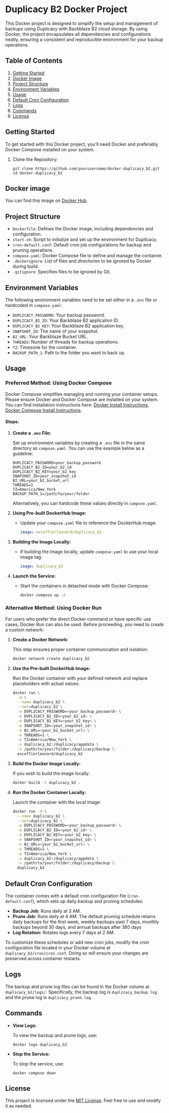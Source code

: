 # Duplicacy B2 Docker Project

This Docker project is designed to simplify the setup and management of backups using Duplicacy with Backblaze B2 cloud storage. By using Docker, the project encapsulates all dependencies and configurations neatly, ensuring a consistent and reproducible environment for your backup operations.

## Table of Contents

1. [Getting Started](#getting-started)
2. [Docker Image](#docker-image)
2. [Project Structure](#project-structure)
3. [Environment Variables](#environment-variables)
4. [Usage](#usage)
5. [Default Cron Configuration](#default-cron-configuration)
6. [Logs](#logs)
7. [Commands](#commands)
8. [License](#license)

## Getting Started

To get started with this Docker project, you'll need Docker and preferably Docker Compose installed on your system.

1. Clone the Repository:

   ```
   git clone https://github.com/yourusername/docker-duplicacy_b2.git
   cd docker-duplicacy_b2
   ```

## Docker image

You can find this image on [Docker Hub](https://hub.docker.com/r/excoffierleonard/duplicacy_b2).

## Project Structure

- `Dockerfile`: Defines the Docker image, including dependencies and configuration.
- `start.sh`: Script to initialize and set up the environment for Duplicacy.
- `cron-default.conf`: Default cron job configurations for backup and pruning operations.
- `compose.yaml`: Docker Compose file to define and manage the container.
- `.dockerignore`: List of files and directories to be ignored by Docker during build.
- `.gitignore`: Specifies files to be ignored by Git.

## Environment Variables

The following environment variables need to be set either in a `.env` file or hardcoded in `compose.yaml`:

- `DUPLICACY_PASSWORD`: Your backup password.
- `DUPLICACY_B2_ID`: Your Backblaze B2 application ID.
- `DUPLICACY_B2_KEY`: Your Backblaze B2 application key.
- `SNAPSHOT_ID`: The name of your snapshot.
- `B2_URL`: Your Backblaze Bucket URL.
- `THREADS`: Number of threads for backup operations.
- `TZ`: Timezone for the container.
- `BACKUP_PATH_1`: Path to the folder you want to back up.

## Usage

### Preferred Method: Using Docker Compose

Docker Compose simplifies managing and running your container setups. Please ensure Docker and Docker Compose are installed on your system. You can find installation instructions here: [Docker Install Instructions](https://docs.docker.com/get-docker/), [Docker Compose Install Instructions](https://docs.docker.com/compose/install/).

#### Steps:

1. **Create a `.env` File:**

   Set up environment variables by creating a `.env` file in the same directory as `compose.yaml`. You can use the example below as a guideline:

   ```
   DUPLICACY_PASSWORD=your_backup_password
   DUPLICACY_B2_ID=your_b2_id
   DUPLICACY_B2_KEY=your_b2_key
   SNAPSHOT_ID=your_snapshot_id
   B2_URL=your_b2_bucket_url
   THREADS=1
   TZ=America/New_York
   BACKUP_PATH_1=/path/to/your/folder
   ```

   Alternatively, you can hardcode these values directly in `compose.yaml`.

2. **Using Pre-built DockerHub Image:**

   - Update your `compose.yaml` file to reference the DockerHub image:
     ```yaml
     image: excoffierleonard/duplicacy_b2
     ```

3. **Building the Image Locally:**

   - If building the image locally, update `compose.yaml` to use your local image tag:
     ```yaml
     image: duplicacy_b2
     ```

4. **Launch the Service:**

   - Start the containers in detached mode with Docker Compose:
     ```sh
     docker compose up -d
     ```

### Alternative Method: Using Docker Run

For users who prefer the direct Docker command or have specific use cases, Docker Run can also be used. Before proceeding, you need to create a custom network:

1. **Create a Docker Network:**

   This step ensures proper container communication and isolation:
   ```sh
   docker network create duplicacy_b2
   ```

2. **Use the Pre-built DockerHub Image:**

   Run the Docker container with your defined network and replace placeholders with actual values:
   ```sh
   docker run \
     -d \
     --name duplicacy_b2 \
     --net=duplicacy_b2 \
     -e DUPLICACY_PASSWORD=<your_backup_password> \
     -e DUPLICACY_B2_ID=<your_b2_id> \
     -e DUPLICACY_B2_KEY=<your_b2_key> \
     -e SNAPSHOT_ID=<your_snapshot_id> \
     -e B2_URL=<your_b2_bucket_url> \
     -e THREADS=1 \
     -e TZ=America/New_York \
     -v duplicacy_b2:/duplicacy/appdata \
     -v /path/to/your/folder:/duplicacy/backup \
     excoffierleonard/duplicacy_b2
   ```

3. **Build the Docker Image Locally:**

   If you wish to build the image locally:
   ```sh
   docker build -t duplicacy_b2 .
   ```

4. **Run the Docker Container Locally:**

   Launch the container with the local image:
   ```sh
   docker run -d \
     --name duplicacy_b2 \
     --net=duplicacy_b2 \
     -e DUPLICACY_PASSWORD=<your_backup_password> \
     -e DUPLICACY_B2_ID=<your_b2_id> \
     -e DUPLICACY_B2_KEY=<your_b2_key> \
     -e SNAPSHOT_ID=<your_snapshot_id> \
     -e B2_URL=<your_b2_bucket_url> \
     -e THREADS=1 \
     -e TZ=America/New_York \
     -v duplicacy_b2:/duplicacy/appdata \
     -v /path/to/your/folder:/duplicacy/backup \
     duplicacy_b2

## Default Cron Configuration

The container comes with a default cron configuration file (`cron-default.conf`), which sets up daily backup and pruning schedules:

- **Backup Job:** Runs daily at 3 AM.
- **Prune Job:** Runs daily at 4 AM. The default pruning schedule retains daily backups for the first week, weekly backups past 7 days, monthly backups beyond 30 days, and annual backups after 360 days
- **Log Rotation:** Rotates logs every 7 days at 2 AM.

To customize these schedules or add new cron jobs, modify the cron configuration file located in your Docker volume at `duplicacy_b2/cron/cron.conf`. Doing so will ensure your changes are preserved across container restarts.

## Logs

The backup and prune log files can be found in the Docker volume at `duplicacy_b2/logs/`. Specifically, the backup log is `duplicacy_backup.log` and the prune log is `duplicacy_prune.log`.

## Commands

- **View Logs:**

  To view the backup and prune logs, use:

  ```
  docker logs duplicacy_b2
  ```

- **Stop the Service:**

  To stop the service, use:

  ```
  docker compose down
  ```

## License

This project is licensed under the [MIT License](LICENSE). Feel free to use and modify it as needed.